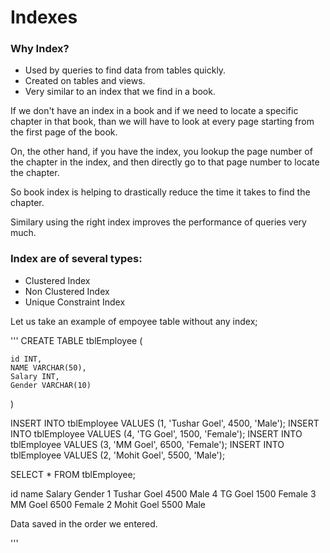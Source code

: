 # Indexes

### Why Index?
 
* Used by queries to find data from tables quickly. 
* Created on tables and views. 
* Very similar to an index that we find in a book. 
 
<p>
  If we don't have an index in a book and if we need to locate a specific chapter in that book, 
  than we will have to look at every page starting from the first page of the book. 

  On, the other hand, if you have the index, you lookup the page number of the chapter in the index,
  and then directly go to that page number to locate the chapter. 
  
  So book index is helping to drastically reduce the time it takes to find the chapter. 
  
  Similary using the right index improves the performance of queries very much.

</p>

### Index are of several types:
* Clustered Index
* Non Clustered Index
* Unique Constraint Index


Let us take an example of empoyee table without any index;

'''
CREATE TABLE tblEmployee (

	id INT,
	NAME VARCHAR(50),
	Salary INT,
	Gender VARCHAR(10)
	 
)


INSERT INTO tblEmployee VALUES (1, 'Tushar Goel', 4500, 'Male');
INSERT INTO tblEmployee VALUES (4, 'TG Goel', 1500, 'Female');
INSERT INTO tblEmployee VALUES (3, 'MM Goel', 6500, 'Female');
INSERT INTO tblEmployee VALUES (2, 'Mohit Goel', 5500, 'Male');

SELECT * FROM tblEmployee;

id	name	     Salary	Gender
1	Tushar Goel	4500	Male
4	TG Goel		1500	Female
3	MM Goel		6500	Female
2	Mohit Goel	5500	Male

Data saved in the order we entered.

'''

